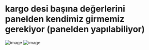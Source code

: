 # kargo desi başına değerlerini panelden kendimiz girmemiz gerekiyor (panelden yapılabiliyor)
![image](https://github.com/GodKeep/Kargo-sirketleri-fiyat-karsilastirici/assets/51674276/234611f8-0fb8-4dab-b311-2cd494c852aa)
![image](https://github.com/GodKeep/Kargo-sirketleri-fiyat-karsilastirici/assets/51674276/401ea2c1-851a-473c-9ccc-6904f2d1a173)

 
